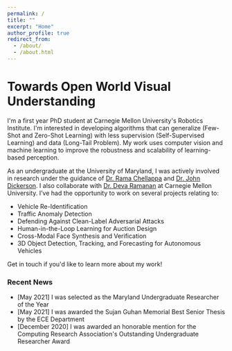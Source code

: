 ```yaml
---
permalink: /
title: ""
excerpt: "Home"
author_profile: true
redirect_from: 
  - /about/
  - /about.html
---
```


Towards Open World Visual Understanding
=====

I'm a first year PhD student at Carnegie Mellon University's Robotics Institute. I'm interested in developing algorithms that can generalize (Few-Shot and Zero-Shot Learning) with less supervision (Self-Supervised Learning) and data (Long-Tail Problem). My work uses computer vision and machine learning to improve the robustness and scalability of learning-based perception.

As an undergraduate at the University of Maryland, I was actively involved in research under the guidance of [Dr. Rama Chellappa](https://engineering.jhu.edu/ece/faculty/rama-chellappa/) and [Dr. John Dickerson](http://jpdickerson.com). I also collaborate with [Dr. Deva Ramanan](http://www.cs.cmu.edu/~deva/) at Carnegie Mellon University. I’ve had the opportunity to work on several projects relating to:
- Vehicle Re-Identification
- Traffic Anomaly Detection
- Defending Against Clean-Label Adversarial Attacks
- Human-in-the-Loop Learning for Auction Design
- Cross-Modal Face Synthesis and Verification
- 3D Object Detection, Tracking, and Forecasting for Autonomous Vehicles

Get in touch if you'd like to learn more about my work!

### Recent News
- [May 2021] I was selected as the Maryland Undergraduate Researcher of the Year
- [May 2021] I was awarded the Sujan Guhan Memorial Best Senior Thesis by the ECE Department
- [December 2020] I was awarded an honorable mention for the Computing Research Association's Outstanding Undergraduate Researcher Award
